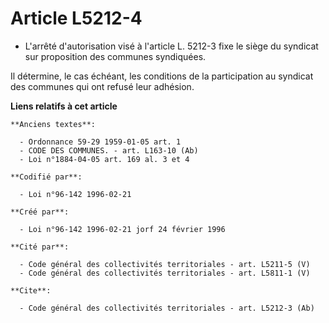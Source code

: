 # Article L5212-4

- L'arrêté d'autorisation visé à l'article L. 5212-3 fixe le siège du syndicat sur proposition des communes syndiquées.

Il détermine, le cas échéant, les conditions de la participation au syndicat des communes qui ont refusé leur adhésion.

**Liens relatifs à cet article**

	**Anciens textes**:

	  - Ordonnance 59-29 1959-01-05 art. 1
	  - CODE DES COMMUNES. - art. L163-10 (Ab)
	  - Loi n°1884-04-05 art. 169 al. 3 et 4

	**Codifié par**:

	  - Loi n°96-142 1996-02-21

	**Créé par**:

	  - Loi n°96-142 1996-02-21 jorf 24 février 1996

	**Cité par**:

	  - Code général des collectivités territoriales - art. L5211-5 (V)
	  - Code général des collectivités territoriales - art. L5811-1 (V)

	**Cite**:

	  - Code général des collectivités territoriales - art. L5212-3 (Ab)
